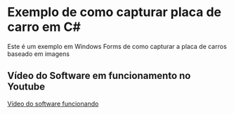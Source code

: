 # Exemplo de como capturar placa de carro em C#
Este é um exemplo em Windows Forms de como capturar a placa de carros baseado em imagens

## Vídeo do Software em funcionamento no Youtube
[Vídeo do software funcionando](https://youtu.be/qE4z3BN-qhg)

